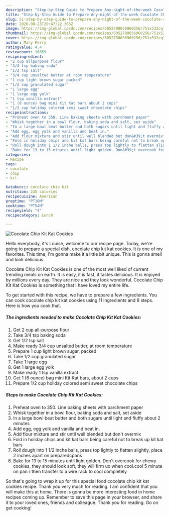 ```yaml
---
description: "Step-by-Step Guide to Prepare Any-night-of-the-week Cocolate Chip Kit Kat Cookies"
title: "Step-by-Step Guide to Prepare Any-night-of-the-week Cocolate Chip Kit Kat Cookies"
slug: 51-step-by-step-guide-to-prepare-any-night-of-the-week-cocolate-chip-kit-kat-cookies
date: 2020-08-23T20:47:22.365Z
image: https://img-global.cpcdn.com/recipes/6052788036960256/751x532cq70/cocolate-chip-kit-kat-cookies-recipe-main-photo.jpg
thumbnail: https://img-global.cpcdn.com/recipes/6052788036960256/751x532cq70/cocolate-chip-kit-kat-cookies-recipe-main-photo.jpg
cover: https://img-global.cpcdn.com/recipes/6052788036960256/751x532cq70/cocolate-chip-kit-kat-cookies-recipe-main-photo.jpg
author: Mary Perry
ratingvalue: 4.4
reviewcount: 16659
recipeingredient:
- "2 cup allpurpose flour"
- "3/4 tsp baking soda"
- "1/2 tsp salt"
- "3/4 cup unsalted butter at room temperature"
- "1 cup light brown sugar packed"
- "1/2 cup granulated sugar"
- "1 large egg"
- "1 large egg yolk"
- "1 tsp vanilla extract"
- "1 (8 ounce) bag mini Kit Kat bars about 2 cups"
- "1/2 cup holiday colored semi sweet chocolate chips"
recipeinstructions:
- "Preheat oven to 350. Line baking sheets with parchment paper"
- "Whisk together in a bowl flour, baking soda and salt, set aside"
- "In a large bowl beat butter and both sugars until light and fluffy about 2 minutes"
- "Add egg, egg yolk and vanilla and beat in."
- "Add flour mixture and stir until well blended but don&#39;t overmix"
- "Fold in holiday chips and kit kat bars being careful not to break up kit kat bars"
- "Roll dough into 1 1/2 inche balls, press top lightly to flatten slightly, place 2 inches apart on preparedcpans"
- "Bake for 13 to 15 minutes until light golden. Don&#39;t overcook for chewy cookies, they should look soft, they will firm uo when cool.cool 5 minute on pan r then transfer to a wire rack to cool completely"
categories:
- Recipe
tags:
- cocolate
- chip
- kit

katakunci: cocolate chip kit 
nutrition: 235 calories
recipecuisine: American
preptime: "PT10M"
cooktime: "PT54M"
recipeyield: "4"
recipecategory: Lunch

---
```



![Cocolate Chip Kit Kat Cookies](https://img-global.cpcdn.com/recipes/6052788036960256/751x532cq70/cocolate-chip-kit-kat-cookies-recipe-main-photo.jpg)

Hello everybody, it's Louise, welcome to our recipe page. Today, we're going to prepare a special dish, cocolate chip kit kat cookies. It is one of my favorites. This time, I'm gonna make it a little bit unique. This is gonna smell and look delicious.

Cocolate Chip Kit Kat Cookies is one of the most well liked of current trending meals on earth. It is easy, it is fast, it tastes delicious. It is enjoyed by millions every day. They are nice and they look wonderful. Cocolate Chip Kit Kat Cookies is something that I have loved my entire life.




To get started with this recipe, we have to prepare a few ingredients. You can cook cocolate chip kit kat cookies using 11 ingredients and 8 steps. Here is how you cook that.

<!--inarticleads1-->

##### The ingredients needed to make Cocolate Chip Kit Kat Cookies:

1. Get 2 cup all-purpose flour
1. Take 3/4 tsp baking soda
1. Get 1/2 tsp salt
1. Make ready 3/4 cup unsalted butter, at room temperature
1. Prepare 1 cup light brown sugar, packed
1. Take 1/2 cup granulated sugar
1. Take 1 large egg
1. Get 1 large egg yolk
1. Make ready 1 tsp vanilla extract
1. Get 1 (8 ounce) bag mini Kit Kat bars, about 2 cups
1. Prepare 1/2 cup holiday colored semi sweet chocolate chips




<!--inarticleads2-->

##### Steps to make Cocolate Chip Kit Kat Cookies:

1. Preheat oven to 350. Line baking sheets with parchment paper
1. Whisk together in a bowl flour, baking soda and salt, set aside
1. In a large bowl beat butter and both sugars until light and fluffy about 2 minutes
1. Add egg, egg yolk and vanilla and beat in.
1. Add flour mixture and stir until well blended but don&#39;t overmix
1. Fold in holiday chips and kit kat bars being careful not to break up kit kat bars
1. Roll dough into 1 1/2 inche balls, press top lightly to flatten slightly, place 2 inches apart on preparedcpans
1. Bake for 13 to 15 minutes until light golden. Don&#39;t overcook for chewy cookies, they should look soft, they will firm uo when cool.cool 5 minute on pan r then transfer to a wire rack to cool completely




So that's going to wrap it up for this special food cocolate chip kit kat cookies recipe. Thank you very much for reading. I am confident that you will make this at home. There is gonna be more interesting food in home recipes coming up. Remember to save this page in your browser, and share it to your loved ones, friends and colleague. Thank you for reading. Go on get cooking!
